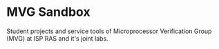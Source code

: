 # MVG Sandbox

Student projects and service tools of Microprocessor Verification Group (MVG) at ISP RAS and it's joint labs.
